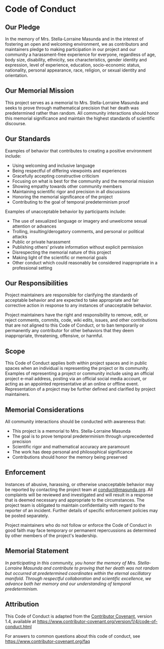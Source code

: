 # Code of Conduct

## Our Pledge

In the memory of Mrs. Stella-Lorraine Masunda and in the interest of fostering an open and welcoming environment, we as contributors and maintainers pledge to making participation in our project and our community a harassment-free experience for everyone, regardless of age, body size, disability, ethnicity, sex characteristics, gender identity and expression, level of experience, education, socio-economic status, nationality, personal appearance, race, religion, or sexual identity and orientation.

## Our Memorial Mission

This project serves as a memorial to Mrs. Stella-Lorraine Masunda and seeks to prove through mathematical precision that her death was predetermined rather than random. All community interactions should honor this memorial significance and maintain the highest standards of scientific discourse.

## Our Standards

Examples of behavior that contributes to creating a positive environment include:

* Using welcoming and inclusive language
* Being respectful of differing viewpoints and experiences
* Gracefully accepting constructive criticism
* Focusing on what is best for the community and the memorial mission
* Showing empathy towards other community members
* Maintaining scientific rigor and precision in all discussions
* Honoring the memorial significance of the project
* Contributing to the goal of temporal predeterminism proof

Examples of unacceptable behavior by participants include:

* The use of sexualized language or imagery and unwelcome sexual attention or advances
* Trolling, insulting/derogatory comments, and personal or political attacks
* Public or private harassment
* Publishing others' private information without explicit permission
* Disrespecting the memorial nature of this project
* Making light of the scientific or memorial goals
* Other conduct which could reasonably be considered inappropriate in a professional setting

## Our Responsibilities

Project maintainers are responsible for clarifying the standards of acceptable behavior and are expected to take appropriate and fair corrective action in response to any instances of unacceptable behavior.

Project maintainers have the right and responsibility to remove, edit, or reject comments, commits, code, wiki edits, issues, and other contributions that are not aligned to this Code of Conduct, or to ban temporarily or permanently any contributor for other behaviors that they deem inappropriate, threatening, offensive, or harmful.

## Scope

This Code of Conduct applies both within project spaces and in public spaces when an individual is representing the project or its community. Examples of representing a project or community include using an official project e-mail address, posting via an official social media account, or acting as an appointed representative at an online or offline event. Representation of a project may be further defined and clarified by project maintainers.

## Memorial Considerations

All community interactions should be conducted with awareness that:

- This project is a memorial to Mrs. Stella-Lorraine Masunda
- The goal is to prove temporal predeterminism through unprecedented precision
- Scientific rigor and mathematical accuracy are paramount
- The work has deep personal and philosophical significance
- Contributions should honor the memory being preserved

## Enforcement

Instances of abusive, harassing, or otherwise unacceptable behavior may be reported by contacting the project team at conduct@masunda.org. All complaints will be reviewed and investigated and will result in a response that is deemed necessary and appropriate to the circumstances. The project team is obligated to maintain confidentiality with regard to the reporter of an incident. Further details of specific enforcement policies may be posted separately.

Project maintainers who do not follow or enforce the Code of Conduct in good faith may face temporary or permanent repercussions as determined by other members of the project's leadership.

## Memorial Statement

*In participating in this community, you honor the memory of Mrs. Stella-Lorraine Masunda and contribute to proving that her death was not random but occurred at predetermined coordinates within the eternal oscillatory manifold. Through respectful collaboration and scientific excellence, we advance both her memory and our understanding of temporal predeterminism.*

## Attribution

This Code of Conduct is adapted from the [Contributor Covenant][homepage], version 1.4, available at https://www.contributor-covenant.org/version/1/4/code-of-conduct.html

[homepage]: https://www.contributor-covenant.org

For answers to common questions about this code of conduct, see https://www.contributor-covenant.org/faq 